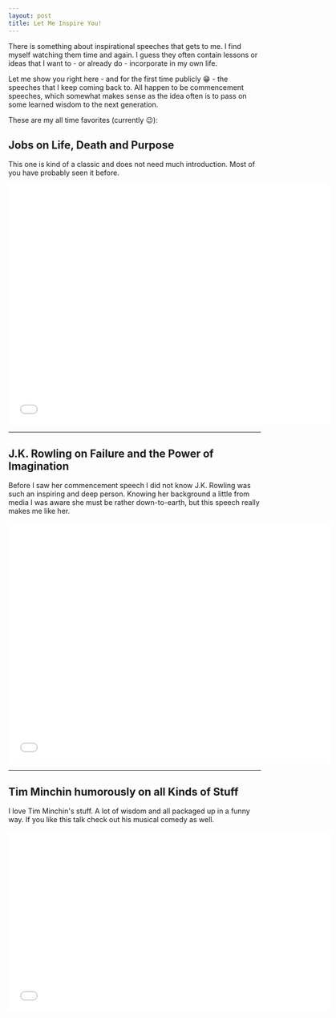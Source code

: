 ```yaml
---
layout: post
title: Let Me Inspire You!
---
```


There is something about inspirational speeches that gets to me. I find myself watching them time and again. I guess they often contain lessons or ideas that I want to - or already do - incorporate in my own life.


Let me show you right here -  and for the first time publicly :grin: - the speeches that I keep coming back to. All happen to be commencement speeches, which somewhat makes sense as the idea often is to pass on some learned wisdom to the next generation. 

These are my all time favorites (currently :wink:):

## Jobs on Life, Death and Purpose

This one is kind of a classic and does not need much introduction. Most of you have probably seen it before.

<iframe class="youtube_video" width="640" height="480" src="//www.youtube.com/embed/UF8uR6Z6KLc?rel=0" frameborder="0" allowfullscreen></iframe>

---

## J.K. Rowling on Failure and the Power of Imagination

Before I saw her commencement speech I did not know J.K. Rowling was such an inspiring and deep person. Knowing her background a little from media I was aware she must be rather down-to-earth, but this speech really makes me like her.

<iframe class="youtube_video" width="640" height="480" src="//www.youtube.com/embed/wHGqp8lz36c?rel=0" frameborder="0" allowfullscreen></iframe>

---

## Tim Minchin humorously on all Kinds of Stuff

I love Tim Minchin's stuff. A lot of wisdom and all packaged up in a funny way. If you like this talk check out his musical comedy as well.

<iframe class="youtube_video" width="640" height="360" src="//www.youtube.com/embed/yoEezZD71sc?rel=0" frameborder="0" allowfullscreen></iframe>
